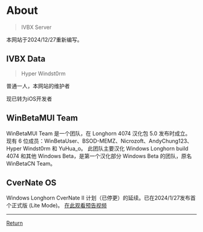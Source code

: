 # About
>IVBX Server

本网站于2024/12/27重新编写。

## IVBX Data
>Hyper Windst0rm

普通一人，本网站的维护者

现已转为iOS开发者

## WinBetaMUI Team

WinBetaMUI Team 是一个团队，在 Longhorn 4074 汉化包 5.0 发布时成立。
现有 6 位成员：WinBetaUser、BSOD-MEMZ、Nicrozoft、AndyChung123、Hyper Windst0rm 和 YuHua_o。
此团队主要汉化 Windows Longhorn build 4074 和其他 Windows Beta，是第一个汉化部分 Windows Beta 的团队，原名 WinBetaCN Team。

## CverNate OS

Windows Longhorn CverNate II 计划（已停更）的延续。已在2024/1/27发布首个正式版 (Lite Mode)。
[在此观看预告视频](https://www.bilibili.com/video/BV1wT4y1h7K2/)

***

[Return](/..)
